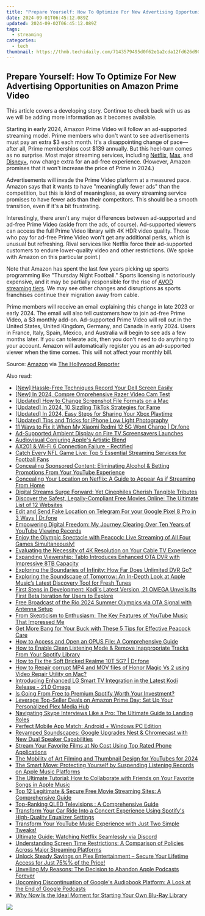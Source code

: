 ```yaml
---
title: "Prepare Yourself: How To Optimize For New Advertising Opportunities on Amazon Prime Video"
date: 2024-09-01T06:45:12.089Z
updated: 2024-09-02T06:45:12.089Z
tags:
  - streaming
categories:
  - tech
thumbnail: https://thmb.techidaily.com/7143579495d0f62e1a2cda12fd626d9036d87a576b32c356f772aa95549b6f82.jpg
---
```


## Prepare Yourself: How To Optimize For New Advertising Opportunities on Amazon Prime Video

This article covers a developing story. Continue to check back with us as we will be adding more information as it becomes available.

 Starting in early 2024, Amazon Prime Video will follow an ad-supported streaming model. Prime members who don't want to see advertisements must pay an extra $3 each month. It's a disappointing change of pace—after all, Prime memberships cost $139 annually. But this heel-turn comes as no surprise. Most major streaming services, including [Netflix](https://article-tips.techidaily.com/building-bonds-youtube-and-brands-in-unity/), [Max](https://screen-mirroring-recording.techidaily.com/in-2024-audience-wow-factor-best-stream-cameras-for-your-twitch-channel/), and [Disney+](https://facebook-videos.techidaily.com/2024-approved-seamless-digital-presence-top-screen-share-methods-on-social-streaming-platforms/), now charge extra for an ad-free experience. (However, Amazon promises that it won't increase the price of Prime in 2024.)

 Advertisements will invade the Prime Video platform at a measured pace. Amazon says that it wants to have "meaningfully fewer ads" than the competition, but this is kind of meaningless, as every streaming service promises to have fewer ads than their competitors. This should be a smooth transition, even if it's a bit frustrating.

 Interestingly, there aren't any major differences between ad-supported and ad-free Prime Video (aside from the ads, of course). Ad-supported viewers can access the full Prime Video library with 4K HDR video quality. Those who pay for ad-free Prime Video won't get any additional perks, which is unusual but refreshing. Rival services like Netflix force their ad-supported customers to endure lower-quality video and other restrictions. (We spoke with Amazon on this particular point.)

 Note that Amazon has spent the last few years picking up sports programming like "Thursday Night Football." Sports licensing is notoriously expensive, and it may be partially responsible for the rise of [AVOD streaming tiers](https://iphone-transfer.techidaily.com/how-to-transfer-from-apple-iphone-13-to-samsung-galaxy-s20-drfone-by-drfone-transfer-from-ios/). We may see other changes and disruptions as sports franchises continue their migration away from cable.

 Prime members will receive an email explaining this change in late 2023 or early 2024\. The email will also tell customers how to join ad-free Prime Video, a $3 monthly add-on. Ad-supported Prime Video will roll out in the United States, United Kingdom, Germany, and Canada in early 2024\. Users in France, Italy, Spain, Mexico, and Australia will begin to see ads a few months later. If you can tolerate ads, then you don't need to do anything to your account. Amazon will automatically register you as an ad-supported viewer when the time comes. This will not affect your monthly bill.

 Source: [Amazon](https://www.aboutamazon.com/news/entertainment/prime-video-update-announces-limited-ads) via [The Hollywood Reporter](https://www.hollywoodreporter.com/business/business-news/amazon-prime-video-ads-2024-1235596567/)

<ins class="adsbygoogle"
     style="display:block"
     data-ad-format="autorelaxed"
     data-ad-client="ca-pub-7571918770474297"
     data-ad-slot="1223367746"></ins>



<ins class="adsbygoogle"
     style="display:block"
     data-ad-client="ca-pub-7571918770474297"
     data-ad-slot="8358498916"
     data-ad-format="auto"
     data-full-width-responsive="true"></ins>

<span class="atpl-alsoreadstyle">Also read:</span>
<div><ul>
<li><a href="https://screen-activity-recording.techidaily.com/new-hassle-free-techniques-record-your-dell-screen-easily/"><u>[New] Hassle-Free Techniques  Record Your Dell Screen Easily</u></a></li>
<li><a href="https://screen-capture.techidaily.com/new-in-2024-compre-omprehensive-razer-video-cam-test/"><u>[New] In 2024, Compre Omprehensive Razer Video Cam Test</u></a></li>
<li><a href="https://screen-sharing-recording.techidaily.com/updated-how-to-change-screenshot-file-formats-on-a-mac/"><u>[Updated] How to Change Screenshot File Formats on a Mac</u></a></li>
<li><a href="https://tiktok-clips.techidaily.com/updated-in-2024-10-sizzling-tiktok-strategies-for-fame/"><u>[Updated] In 2024, 10 Sizzling TikTok Strategies for Fame</u></a></li>
<li><a href="https://screen-video-capture.techidaily.com/updated-in-2024-easy-steps-for-sharing-your-xbox-playtime/"><u>[Updated] In 2024, Easy Steps for Sharing Your Xbox Playtime</u></a></li>
<li><a href="https://extra-skills.techidaily.com/updated-tips-and-tricks-for-iphone-low-light-photography/"><u>[Updated] Tips and Tricks for iPhone Low Light Photography</u></a></li>
<li><a href="https://howto.techidaily.com/11-ways-to-fix-it-when-my-xiaomi-redmi-12-5g-wont-charge-drfone-by-drfone-fix-android-problems-fix-android-problems/"><u>11 Ways to Fix it When My Xiaomi Redmi 12 5G Wont Charge | Dr.fone</u></a></li>
<li><a href="https://media-tips.techidaily.com/ad-supported-ambient-display-on-fire-tv-screensavers-launches/"><u>Ad-Supported Ambient Display on Fire TV Screensavers Launches</u></a></li>
<li><a href="https://fox-glue.techidaily.com/audiovisual-conjuring-apples-artistic-blend/"><u>Audiovisual Conjuring  Apple's Artistic Blend</u></a></li>
<li><a href="https://facebook-videos.techidaily.com/ax201-and-wi-fi-6-connection-failure-rectified/"><u>AX201 & Wi-Fi 6 Connection Failure - Rectified</u></a></li>
<li><a href="https://media-tips.techidaily.com/catch-every-nfl-game-live-top-5-essential-streaming-services-for-football-fans/"><u>Catch Every NFL Game Live: Top 5 Essential Streaming Services for Football Fans</u></a></li>
<li><a href="https://media-tips.techidaily.com/concealing-sponsored-content-eliminating-alcohol-and-betting-promotions-from-your-youtube-experience/"><u>Concealing Sponsored Content: Eliminating Alcohol & Betting Promotions From Your YouTube Experience</u></a></li>
<li><a href="https://media-tips.techidaily.com/concealing-your-location-on-netflix-a-guide-to-appear-as-if-streaming-from-home/"><u>Concealing Your Location on Netflix: A Guide to Appear As if Streaming From Home</u></a></li>
<li><a href="https://media-tips.techidaily.com/digital-streams-surge-forward-yet-cinephiles-cherish-tangible-tributes/"><u>Digital Streams Surge Forward: Yet Cinephiles Cherish Tangible Tributes</u></a></li>
<li><a href="https://media-tips.techidaily.com/discover-the-safest-legally-compliant-free-movies-online-the-ultimate-list-of-12-websites/"><u>Discover the Safest, Legally-Compliant Free Movies Online: The Ultimate List of 12 Websites</u></a></li>
<li><a href="https://location-social.techidaily.com/edit-and-send-fake-location-on-telegram-for-your-google-pixel-8-pro-in-3-ways-drfone-by-drfone-virtual-android/"><u>Edit and Send Fake Location on Telegram For your Google Pixel 8 Pro in 3 Ways | Dr.fone</u></a></li>
<li><a href="https://media-tips.techidaily.com/empowering-digital-freedom-my-journey-clearing-over-ten-years-of-youtube-viewing-records/"><u>Empowering Digital Freedom: My Journey Clearing Over Ten Years of YouTube Viewing Records</u></a></li>
<li><a href="https://media-tips.techidaily.com/enjoy-the-olympic-spectacle-with-peacock-live-streaming-of-all-four-games-simultaneously/"><u>Enjoy the Olympic Spectacle with Peacock: Live Streaming of All Four Games Simultaneously!</u></a></li>
<li><a href="https://media-tips.techidaily.com/evaluating-the-necessity-of-4k-resolution-on-your-cable-tv-experience/"><u>Evaluating the Necessity of 4K Resolution on Your Cable TV Experience</u></a></li>
<li><a href="https://media-tips.techidaily.com/expanding-viewership-tablo-introduces-enhanced-ota-dvr-with-impressive-8tb-capacity/"><u>Expanding Viewership: Tablo Introduces Enhanced OTA DVR with Impressive 8TB Capacity</u></a></li>
<li><a href="https://media-tips.techidaily.com/exploring-the-boundaries-of-infinity-how-far-does-unlimited-dvr-go/"><u>Exploring the Boundaries of Infinity: How Far Does Unlimited DVR Go?</u></a></li>
<li><a href="https://media-tips.techidaily.com/exploring-the-soundscape-of-tomorrow-an-in-depth-look-at-apple-musics-latest-discovery-tool-for-fresh-tunes/"><u>Exploring the Soundscape of Tomorrow: An In-Depth Look at Apple Music’s Latest Discovery Tool for Fresh Tunes</u></a></li>
<li><a href="https://media-tips.techidaily.com/first-steps-in-development-kodis-latest-version-21-omega-unveils-its-first-beta-iteration-for-users-to-explore/"><u>First Steps in Development: Kodi's Latest Version, 21 OMEGA Unveils Its First Beta Iteration for Users to Explore</u></a></li>
<li><a href="https://media-tips.techidaily.com/free-broadcast-of-the-rio-2024-summer-olympics-via-ota-signal-with-antenna-setup/"><u>Free Broadcast of the Rio 2024 Summer Olympics via OTA Signal with Antenna Setup</u></a></li>
<li><a href="https://media-tips.techidaily.com/from-skepticism-to-enthusiasm-the-key-features-of-youtube-music-that-impressed-me/"><u>From Skepticism to Enthusiasm: The Key Features of YouTube Music That Impressed Me</u></a></li>
<li><a href="https://media-tips.techidaily.com/get-more-bang-for-your-buck-with-these-5-tips-for-effective-peacock-care/"><u>Get More Bang for Your Buck with These 5 Tips for Effective Peacock Care</u></a></li>
<li><a href="https://media-tips.techidaily.com/how-to-access-and-open-an-opus-file-a-comprehensive-guide/"><u>How to Access and Open an OPUS File: A Comprehensive Guide</u></a></li>
<li><a href="https://media-tips.techidaily.com/how-to-enable-clean-listening-mode-and-remove-inappropriate-tracks-from-your-spotify-library/"><u>How to Enable Clean Listening Mode & Remove Inappropriate Tracks From Your Spotify Library</u></a></li>
<li><a href="https://howto.techidaily.com/how-to-fix-the-soft-bricked-realme-10t-5g-drfone-by-drfone-fix-android-problems-fix-android-problems/"><u>How to Fix the Soft Bricked Realme 10T 5G? | Dr.fone</u></a></li>
<li><a href="https://blog-min.techidaily.com/how-to-repair-corrupt-mp4-and-mov-files-of-honor-magic-vs-2-using-video-repair-utility-on-mac-by-stellar-video-repair-mobile-video-repair/"><u>How to Repair corrupt MP4 and MOV files of Honor Magic Vs 2 using Video Repair Utility on Mac?</u></a></li>
<li><a href="https://media-tips.techidaily.com/introducing-enhanced-lg-smart-tv-integration-in-the-latest-kodi-release-210-omega/"><u>Introducing Enhanced LG Smart TV Integration in the Latest Kodi Release - 21.0 Omega</u></a></li>
<li><a href="https://media-tips.techidaily.com/is-going-from-free-to-premium-spotify-worth-your-investment/"><u>Is Going From Free to Premium Spotify Worth Your Investment?</u></a></li>
<li><a href="https://media-tips.techidaily.com/leverage-top-seller-deals-on-amazon-prime-day-set-up-your-personalized-plex-media-hub/"><u>Leverage Top-Seller Deals on Amazon Prime Day: Set Up Your Personalized Plex Media Hub</u></a></li>
<li><a href="https://technical-tips.techidaily.com/navigating-skype-interviews-like-a-pro-the-ultimate-guide-to-landing-roles/"><u>Navigating Skype Interviews Like a Pro: The Ultimate Guide to Landing Roles</u></a></li>
<li><a href="https://win11.techidaily.com/perfect-mobile-app-match-android-plus-windows-pc-edition/"><u>Perfect Mobile App Match: Android + Windows PC Edition</u></a></li>
<li><a href="https://media-tips.techidaily.com/revamped-soundscapes-google-upgrades-nest-and-chromecast-with-new-dual-speaker-capabilities/"><u>Revamped Soundscapes: Google Upgrades Nest & Chromecast with New Dual Speaker Capabilities</u></a></li>
<li><a href="https://media-tips.techidaily.com/stream-your-favorite-films-at-no-cost-using-top-rated-phone-applications/"><u>Stream Your Favorite Films at No Cost Using Top Rated Phone Applications</u></a></li>
<li><a href="https://facebook-video-share.techidaily.com/the-mobility-of-art-filming-and-thumbnail-design-for-youtubes-for-2024/"><u>The Mobility of Art  Filming and Thumbnail Design for YouTubes for 2024</u></a></li>
<li><a href="https://media-tips.techidaily.com/the-smart-move-protecting-yourself-by-suspending-listening-records-on-apple-music-platforms/"><u>The Smart Move: Protecting Yourself by Suspending Listening Records on Apple Music Platforms</u></a></li>
<li><a href="https://media-tips.techidaily.com/the-ultimate-tutorial-how-to-collaborate-with-friends-on-your-favorite-songs-in-apple-music/"><u>The Ultimate Tutorial: How to Collaborate with Friends on Your Favorite Songs in Apple Music</u></a></li>
<li><a href="https://media-tips.techidaily.com/top-12-legitimate-and-secure-free-movie-streaming-sites-a-comprehensive-guide/"><u>Top 12 Legitimate & Secure Free Movie Streaming Sites: A Comprehensive Guide</u></a></li>
<li><a href="https://media-tips.techidaily.com/top-ranking-qled-televisions-a-comprehensive-guide/"><u>Top-Ranking QLED Televisions : A Comprehensive Guide</u></a></li>
<li><a href="https://media-tips.techidaily.com/transform-your-car-ride-into-a-concert-experience-using-spotifys-high-quality-equalizer-settings/"><u>Transform Your Car Ride Into a Concert Experience Using Spotify's High-Quality Equalizer Settings</u></a></li>
<li><a href="https://media-tips.techidaily.com/transform-your-youtube-music-experience-with-just-two-simple-tweaks/"><u>Transform Your YouTube Music Experience with Just Two Simple Tweaks!</u></a></li>
<li><a href="https://media-tips.techidaily.com/ultimate-guide-watching-netflix-seamlessly-via-discord/"><u>Ultimate Guide: Watching Netflix Seamlessly via Discord</u></a></li>
<li><a href="https://media-tips.techidaily.com/understanding-screen-time-restrictions-a-comparison-of-policies-across-major-streaming-platforms/"><u>Understanding Screen Time Restrictions: A Comparison of Policies Across Major Streaming Platforms</u></a></li>
<li><a href="https://media-tips.techidaily.com/unlock-steady-savings-on-plex-entertainment-secure-your-lifetime-access-for-just-75-of-the-price/"><u>Unlock Steady Savings on Plex Entertainment – Secure Your Lifetime Access for Just 75%% of the Price!</u></a></li>
<li><a href="https://media-tips.techidaily.com/unveiling-my-reasons-the-decision-to-abandon-apple-podcasts-forever/"><u>Unveiling My Reasons: The Decision to Abandon Apple Podcasts Forever</u></a></li>
<li><a href="https://media-tips.techidaily.com/upcoming-discontinuation-of-googles-audiobook-platform-a-look-at-the-end-of-google-podcasts/"><u>Upcoming Discontinuation of Google's Audiobook Platform: A Look at the End of Google Podcasts</u></a></li>
<li><a href="https://media-tips.techidaily.com/why-now-is-the-ideal-moment-for-starting-your-own-blu-ray-library/"><u>Why Now Is the Ideal Moment for Starting Your Own Blu-Ray Library</u></a></li>
</ul></div>

<!-- affiliate ads begin -->
<a href="https://secure.2checkout.com/order/checkout.php?PRODS=45152835&QTY=1&AFFILIATE=108875&CART=1"><img src="https://download.terabyteunlimited.com/banners/ad_800x450_d.jpg" border="0"></a>
<!-- affiliate ads end -->